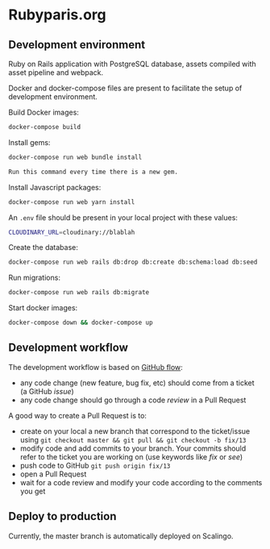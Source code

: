 # Rubyparis.org

## Development environment

Ruby on Rails application with PostgreSQL database, assets compiled with asset pipeline and webpack.

Docker and docker-compose files are present to facilitate the setup of development environment.

Build Docker images:

```sh
docker-compose build
```

Install gems:

```sh
docker-compose run web bundle install

Run this command every time there is a new gem.
```

Install Javascript packages:

```sh
docker-compose run web yarn install
```

An `.env` file should be present in your local project with these values:

```sh
CLOUDINARY_URL=cloudinary://blablah
```

Create the database:

```sh
docker-compose run web rails db:drop db:create db:schema:load db:seed
```

Run migrations:

```sh
docker-compose run web rails db:migrate
```

Start docker images:

```sh
docker-compose down && docker-compose up
```

## Development workflow

The development workflow is based on [GitHub flow](https://guides.github.com/introduction/flow/):

* any code change (new feature, bug fix, etc) should come from a ticket (a GitHub *issue*)
* any code change should go through a code *review* in a Pull Request

A good way to create a Pull Request is to:

* create on your local a new branch that correspond to the ticket/issue using ```git checkout master && git pull && git checkout -b fix/13```
* modify code and add commits to your branch. Your commits should refer to the ticket you are working on (use keywords like *fix* or *see*)
* push code to GitHub ```git push origin fix/13```
* open a Pull Request
* wait for a code review and modify your code according to the comments you get

## Deploy to production

Currently, the master branch is automatically deployed on Scalingo.
